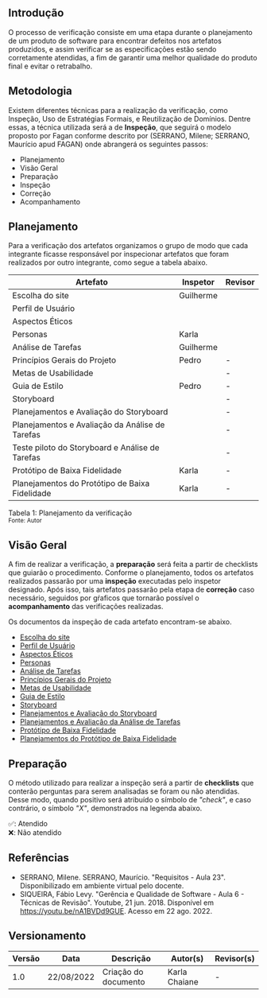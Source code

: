 ## Introdução

O processo de verificação consiste em uma etapa durante o planejamento de um produto de software para encontrar defeitos nos artefatos produzidos, e assim verificar se as especificações estão sendo corretamente atendidas, a fim de garantir uma melhor qualidade do produto final e evitar o retrabalho.

## Metodologia

Existem diferentes técnicas para a realização da verificação, como Inspeção, Uso de Estratégias Formais, e Reutilização de Domínios. Dentre essas, a técnica utilizada será a de **Inspeção**, que seguirá o modelo proposto por Fagan conforme descrito por (SERRANO, Milene; SERRANO, Maurício apud FAGAN) onde abrangerá os seguintes passos:

- Planejamento
- Visão Geral
- Preparação
- Inspeção
- Correção
- Acompanhamento

## Planejamento

Para a verificação dos artefatos organizamos o grupo de modo que cada integrante ficasse responsável por inspecionar artefatos que foram realizados por outro integrante, como segue a tabela abaixo.

| Artefato | Inspetor | Revisor|
|--|--|--|
| Escolha do site | Guilherme |
| Perfil de Usuário |  |
| Aspectos Éticos |  |
| Personas | Karla |
| Análise de Tarefas | Guilherme |
| Princípios Gerais do Projeto | Pedro | - |
| Metas de Usabilidade |  | - |
| Guia de Estilo | Pedro | - |
| Storyboard |  | - |
| Planejamentos e Avaliação do Storyboard |  | - |
| Planejamentos e Avaliação da Análise de Tarefas |  | - |
| Teste piloto do Storyboard e Análise de Tarefas |  | - |
| Protótipo de Baixa Fidelidade  | Karla | - |
| Planejamentos do Protótipo de Baixa Fidelidade | Karla | - |

Tabela 1: Planejamento da verificação <br>
<small>Fonte: Autor</small>

## Visão Geral

A fim de realizar a verificação, a **preparação** será feita a partir de checklists que guiarão o procedimento. Conforme o planejamento, todos os artefatos realizados passarão por uma **inspeção** executadas pelo inspetor designado. Após isso, tais artefatos passarão pela etapa de **correção** caso necessário, seguidos por gŕaficos que tornarão possível o **acompanhamento** das verificações realizadas.  

Os documentos da inspeção de cada artefato encontram-se abaixo.

- [Escolha do site]()
- [Perfil de Usuário]()
- [Aspectos Éticos]()
- [Personas]()
- [Análise de Tarefas]()
- [Princípios Gerais do Projeto]()
- [Metas de Usabilidade]()
- [Guia de Estilo]()
- [Storyboard]()
- [Planejamentos e Avaliação do Storyboard]()
- [Planejamentos e Avaliação da Análise de Tarefas]()
- [Protótipo de Baixa Fidelidade]()
- [Planejamentos do Protótipo de Baixa Fidelidade]()

## Preparação

O método utilizado para realizar a inspeção será a partir de **checklists** que conterão perguntas para serem analisadas se foram ou não atendidas. Desse modo, quando positivo será atribuído o símbolo de *"check"*, e caso contrário, o símbolo *"X"*, demonstrados na legenda abaixo.

✅: Atendido  
❌: Não atendido

## Referências

- SERRANO, Milene. SERRANO, Maurício. "Requisitos - Aula 23". Disponibilizado em ambiente virtual pelo docente.
- SIQUEIRA, Fábio Levy. "Gerência e Qualidade de Software - Aula 6 - Técnicas de Revisão". Youtube, 21 jun. 2018. Disponível em https://youtu.be/nA1BVDd9GUE. Acesso em 22 ago. 2022. 

## Versionamento
|Versão	| Data	| Descrição |	Autor(s)	| Revisor(s)|
|--------|----|-----------|-------|---------|
| 1.0 |	22/08/2022	| Criação do documento | Karla Chaiane | - |